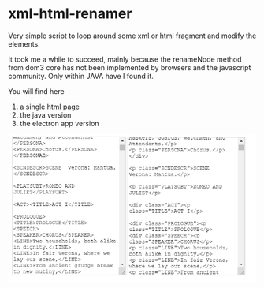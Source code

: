 # xml-html-renamer

Very simple script to loop around some xml or html fragment and modify the elements.

It took me a while to succeed, mainly because the renameNode method from dom3 core has not been implemented by browsers and the javascript community. Only within JAVA have I found it. 

You will find here

 1. a single html page 
 1. the java version
 1. the electron app version
 
 ![converter renamer](https://github.com/fxpar/xml-html-renamer/blob/master/screenshots/screen_20191231_212330.png)
